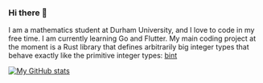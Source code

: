 ### Hi there 👋

I am a mathematics student at Durham University, and I love to code in my free time. I am currently learning Go and Flutter. My main coding project at the moment is a Rust library that defines arbitrarily big integer types that behave exactly like the primitive integer types: [bint](https://github.com/isaacholt100/bint)

[![My GitHub stats](https://github-readme-stats.vercel.app/api?username=isaacholt100&show_icons=true&theme=dark)](https://github.com/isaacholt100)

<!--
**isaacholt100/isaacholt100** is a ✨ _special_ ✨ repository because its `README.md` (this file) appears on your GitHub profile.

Here are some ideas to get you started:

- 🔭 I’m currently working on ...
- 🌱 I’m currently learning ...
- 👯 I’m looking to collaborate on ...
- 🤔 I’m looking for help with ...
- 💬 Ask me about ...
- 📫 How to reach me: ...
- 😄 Pronouns: ...
- ⚡ Fun fact: ...
-->
